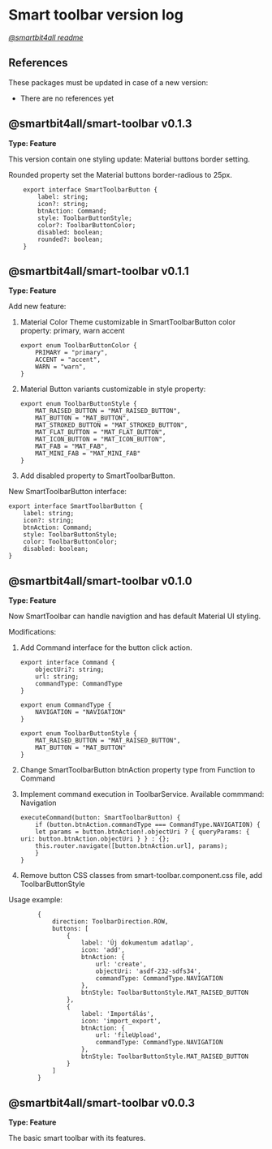 # Smart toolbar version log

[_@smartbit4all readme_](../../README.md)

## References

These packages must be updated in case of a new version:

- There are no references yet

## @smartbit4all/smart-toolbar v0.1.3

**Type: Feature**

This version contain one styling update: Material buttons border setting.

Rounded property set the Material buttons border-radious to 25px.

        export interface SmartToolbarButton {
            label: string;
            icon?: string;
            btnAction: Command;
            style: ToolbarButtonStyle;
            color?: ToolbarButtonColor;
            disabled: boolean;
            rounded?: boolean;
        }

## @smartbit4all/smart-toolbar v0.1.1

**Type: Feature**

Add new feature:

1.  Material Color Theme customizable in SmartToolbarButton color property:
    primary, warn accent

        export enum ToolbarButtonColor {
            PRIMARY = "primary",
            ACCENT = "accent",
            WARN = "warn",
        }

2.  Material Button variants customizable in style property:

        export enum ToolbarButtonStyle {
            MAT_RAISED_BUTTON = "MAT_RAISED_BUTTON",
            MAT_BUTTON = "MAT_BUTTON",
            MAT_STROKED_BUTTON = "MAT_STROKED_BUTTON",
            MAT_FLAT_BUTTON = "MAT_FLAT_BUTTON",
            MAT_ICON_BUTTON = "MAT_ICON_BUTTON",
            MAT_FAB = "MAT_FAB",
            MAT_MINI_FAB = "MAT_MINI_FAB"
        }

3.  Add disabled property to SmartToolbarButton.

New SmartToolbarButton interface:

    export interface SmartToolbarButton {
        label: string;
        icon?: string;
        btnAction: Command;
        style: ToolbarButtonStyle;
        color: ToolbarButtonColor;
        disabled: boolean;
    }

## @smartbit4all/smart-toolbar v0.1.0

**Type: Feature**

Now SmartToolbar can handle navigtion and has default Material UI styling.

Modifications:

1.  Add Command interface for the button click action.

        export interface Command {
            objectUri?: string;
            url: string;
            commandType: CommandType
        }

        export enum CommandType {
            NAVIGATION = "NAVIGATION"
        }

        export enum ToolbarButtonStyle {
            MAT_RAISED_BUTTON = "MAT_RAISED_BUTTON",
            MAT_BUTTON = "MAT_BUTTON"
        }

2.  Change SmartToolbarButton btnAction property type from Function to Command
3.  Implement command execution in ToolbarService. Available commmand: Navigation

        executeCommand(button: SmartToolbarButton) {
            if (button.btnAction.commandType === CommandType.NAVIGATION) {
            let params = button.btnAction!.objectUri ? { queryParams: { uri: button.btnAction.objectUri } } : {};
            this.router.navigate([button.btnAction.url], params);
            }
        }

4.  Remove button CSS classes from smart-toolbar.component.css file, add ToolbarButtonStyle

Usage example:

            {
                direction: ToolbarDirection.ROW,
                buttons: [
                    {
                        label: 'Új dokumentum adatlap',
                        icon: 'add',
                        btnAction: {
                            url: 'create',
                            objectUri: 'asdf-232-sdfs34',
                            commandType: CommandType.NAVIGATION
                        },
                        btnStyle: ToolbarButtonStyle.MAT_RAISED_BUTTON
                    },
                    {
                        label: 'Importálás',
                        icon: 'import_export',
                        btnAction: {
                            url: 'fileUpload',
                            commandType: CommandType.NAVIGATION
                        },
                        btnStyle: ToolbarButtonStyle.MAT_RAISED_BUTTON
                    }
                ]
            }

## @smartbit4all/smart-toolbar v0.0.3

**Type: Feature**

The basic smart toolbar with its features.
